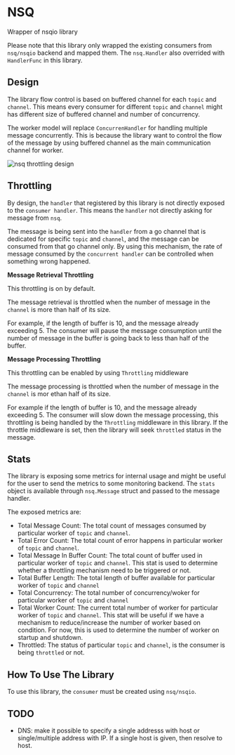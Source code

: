 # NSQ

Wrapper of nsqio library

Please note that this library only wrapped the existing consumers from `nsq/nsqio` backend and mapped them. The `nsq.Handler` also overrided with `HandlerFunc` in this library.

## Design

The library flow control is based on buffered channel for each `topic` and `channel`. This means every consumer for different `topic` and `channel` might has different size of buffered channel and number of concurrency.

The worker model will replace `ConcurrenHandler` for handling multiple message concurrently. This is because the library want to control the flow of the message by using buffered channel as the main communication channel for worker.

![nsq throttling design](../../docs/images/nsq_throttle_design.png)

## Throttling 

By design, the `handler` that registered by this library is not directly exposed to the `consumer handler`. This means the `handler` not directly asking for message from `nsq`.

The message is being sent into the `handler` from a go channel that is dedicated for specific `topic` and `channel`, and the message can be consumed from that go channel only. By using this mechanism, the rate of message consumed by the `concurrent handler` can be controlled when something wrong happened.

**Message Retrieval Throttling**

This throttling is on by default.

The message retrieval is throttled when the number of message in the `channel` is more than half of its size.

For example, if the length of buffer is 10, and the message already exceeding 5. The consumer will pause the message consumption until the number of message in the buffer is going back to less than half of the buffer.

**Message Processing Throttling**

This throttling can be enabled by using `Throttling` middleware

The message processing is throttled when the number of message in the `channel` is mor ethan half of its size.

For example if the length of buffer is 10, and the message already exceeding 5. The consumer will slow down the message processing, this throttling is being handled by the `Throttling` middleware in this library. If the throttle middleware is set, then the library will seek `throttled` status in the message.

## Stats

The library is exposing some metrics for internal usage and might be useful for the user to send the metrics to some monitoring backend. The `stats` object is available through `nsq.Message` struct and passed to the message handler.

The exposed metrics are:

- Total Message Count: The total count of messages consumed by particular worker of `topic` and `channel`.
- Total Error Count: The total count of error happens in particular worker of `topic` and `channel`.
- Total Message In Buffer Count: The total count of buffer used in particular worker of `topic` and `channel`. This stat is used to determine whether a throttling mechanism need to be triggered or not.
- Total Buffer Length: The total length of buffer available for particular worker of `topic` and `channel`
- Total Concurrency: The total number of concurrency/woker for particular worker of `topic` and `channel`
- Total Worker Count: The current total number of worker for particular worker of `topic` and `channel`. This stat will be useful if we have a mechanism to reduce/increase the number of worker based on condition. For now, this is used to determine the number of worker on startup and shutdown.
- Throttled: The status of particular `topic` and `channel`, is the consumer is being `throttled` or not.


## How To Use The Library

To use this library, the `consumer` must be created using `nsq/nsqio`.

## TODO

- DNS: make it possible to specify a single addresss with host or single/multiple address with IP. If a single host is given, then resolve to host.